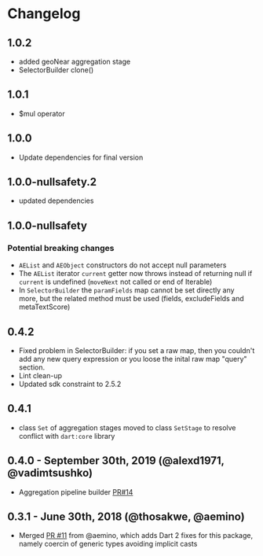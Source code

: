 # Changelog

## 1.0.2

- added geoNear aggregation stage
- SelectorBuilder clone()

## 1.0.1

- $mul operator

## 1.0.0

- Update dependencies for final version

## 1.0.0-nullsafety.2

- updated dependencies

## 1.0.0-nullsafety

### Potential breaking changes

- `AEList` and `AEObject` constructors do not accept null parameters
- The `AEList` iterator `current` getter now throws instead of returning null if `current` is undefined (`moveNext` not called or end of Iterable)
- In `SelectorBuilder` the `paramFields` map cannot be set directly any more, but the related method must be used (fields, excludeFields and metaTextScore)

## 0.4.2

- Fixed problem in SelectorBuilder:
if you set a raw map, then you couldn't add any new query expression or you loose the inital raw map "query" section.
- Lint clean-up
- Updated sdk constraint to 2.5.2

## 0.4.1

- class `Set` of aggregation stages moved to class `SetStage` to resolve conflict with `dart:core` library

## 0.4.0 - September 30th, 2019 (@alexd1971, @vadimtsushko)

- Aggregation pipeline builder [PR#14](https://github.com/mongo-dart/mongo_dart_query/pull/14)

## 0.3.1 - June 30th, 2018 (@thosakwe, @aemino)

- Merged [PR #11](https://github.com/mongo-dart/mongo_dart_query/pull/11) from @aemino,
which adds Dart 2 fixes for this package, namely coercin of generic types avoiding implicit casts
